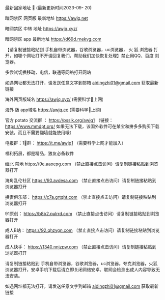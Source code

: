 
最新回家地址 👋 (最新更新时间2023-09- 20)

暗网禁区 网页版 最新地址   https://awjq.net

暗网禁区 中转 地址  https://awjq.xyz/

暗网禁区 app 最新地址   https://d69d.rnekvg.com

【请复制链接粘贴到 手机自带浏览器，谷歌浏览器，uc浏览器， 火 狐 浏览器 打开，如哪个网址打不开请回复我们，帮助我们加快恢复处理】禁止用QQ、百度 浏览器。

多尝试切换移动，电信，联通等网络打开网站

如遇网址都无法打开，请发送任意文字到邮箱  aidingzhi01@gmail.com 获取最新链接

海外网页版域名  https://awjq.xyz/ (需要科学🔬上网)

海外 版 app域名  https://awjq.cc (需要科学🔬上网)

官方 potato 交流群 ：   https://psslk.org/awjq1 （链接：https://www.mmdpt.org/ 如果无法下载，该国外软件可在某宝和拼多多购买下载安装，而且不需要翻墙就能使用哦）

电报群：1⃣️群：  https://t.me/awjq1   （需要科学上网才能加入）

福利拓展，都是精品，狼友必备软件


缅北 禁地  https://9e.aaoepg.com （禁止直接点击访问）请复制链接粘贴到浏览器打开

海角乱伦社区    https://90.avdesa.com （禁止直接点击访问）请复制链接粘贴到浏览器打开

换妻俱乐部：   https://c7a.grtqht.com （禁止直接点击访问）请复制链接粘贴到浏览器打开

91原创：  https://b8b2.pulrrd.com   （禁止直接点击访问）请复制链接粘贴到浏览器打开

成人B站：    https://92.qhzvgn.com （禁止直接点击访问）请复制链接粘贴到浏览器打开

成人快手：   https://1340.nnjzpw.com （禁止直接点击访问）请复制链接粘贴到浏览器打开

请复制链接粘贴到 手机自带浏览器，谷歌浏览器，uc浏览器，夸克浏览器，火狐浏览器打开，安卓手机下载后请立即关闭网络安卓，联网会检测出成人内容导致无法安装。

如遇网址都无法打开，请发送任意文字到邮箱  aidingzhi01@gmail.com 获取最新链接
